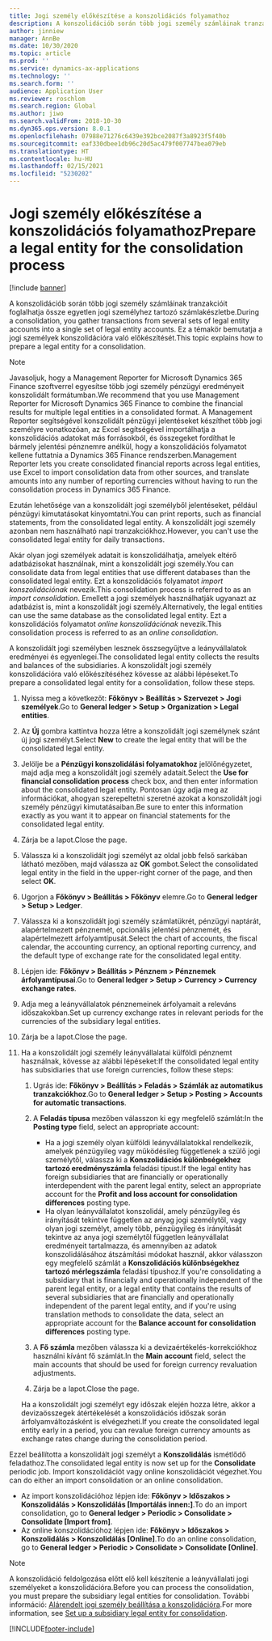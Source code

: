 ```yaml
---
title: Jogi személy előkészítése a konszolidációs folyamathoz
description: A konszolidációb során több jogi személy számláinak tranzakcióit foglalhatja össze egyetlen jogi személyhez tartozó számlakészletbe. Ez a témakör bemutatja a jogi személyek konszolidációra való előkészítését.
author: jinniew
manager: AnnBe
ms.date: 10/30/2020
ms.topic: article
ms.prod: ''
ms.service: dynamics-ax-applications
ms.technology: ''
ms.search.form: ''
audience: Application User
ms.reviewer: roschlom
ms.search.region: Global
ms.author: jiwo
ms.search.validFrom: 2018-10-30
ms.dyn365.ops.version: 8.0.1
ms.openlocfilehash: 07988e71276c6439e392bce2087f3a8923f5f40b
ms.sourcegitcommit: eaf330dbee1db96c20d5ac479f007747bea079eb
ms.translationtype: HT
ms.contentlocale: hu-HU
ms.lasthandoff: 02/15/2021
ms.locfileid: "5230202"
---
```

# <a name="prepare-a-legal-entity-for-the-consolidation-process"></a><span data-ttu-id="a808c-104">Jogi személy előkészítése a konszolidációs folyamathoz</span><span class="sxs-lookup"><span data-stu-id="a808c-104">Prepare a legal entity for the consolidation process</span></span>

[!include [banner](../includes/banner.md)]

<span data-ttu-id="a808c-105">A konszolidációb során több jogi személy számláinak tranzakcióit foglalhatja össze egyetlen jogi személyhez tartozó számlakészletbe.</span><span class="sxs-lookup"><span data-stu-id="a808c-105">During a consolidation, you gather transactions from several sets of legal entity accounts into a single set of legal entity accounts.</span></span> <span data-ttu-id="a808c-106">Ez a témakör bemutatja a jogi személyek konszolidációra való előkészítését.</span><span class="sxs-lookup"><span data-stu-id="a808c-106">This topic explains how to prepare a legal entity for a consolidation.</span></span>

> [!NOTE]
> <span data-ttu-id="a808c-107">Javasoljuk, hogy a Management Reporter for Microsoft Dynamics 365 Finance szoftverrel egyesítse több jogi személy pénzügyi eredményeit konszolidált formátumban.</span><span class="sxs-lookup"><span data-stu-id="a808c-107">We recommend that you use Management Reporter for Microsoft Dynamics 365 Finance to combine the financial results for multiple legal entities in a consolidated format.</span></span> <span data-ttu-id="a808c-108">A Management Reporter segítségével konszolidált pénzügyi jelentéseket készíthet több jogi személyre vonatkozóan, az Excel segítségével importálhatja a konszolidációs adatokat más forrásokból, és összegeket fordíthat le bármely jelentési pénznemre anélkül, hogy a konszolidációs folyamatot kellene futtatnia a Dynamics 365 Finance rendszerben.</span><span class="sxs-lookup"><span data-stu-id="a808c-108">Management Reporter lets you create consolidated financial reports across legal entities, use Excel to import consolidation data from other sources, and translate amounts into any number of reporting currencies without having to run the consolidation process in Dynamics 365 Finance.</span></span>

<span data-ttu-id="a808c-109">Ezután lehetősége van a konszolidált jogi személyből jelentéseket, például pénzügyi kimutatásokat kinyomtatni.</span><span class="sxs-lookup"><span data-stu-id="a808c-109">You can print reports, such as financial statements, from the consolidated legal entity.</span></span> <span data-ttu-id="a808c-110">A konszolidált jogi személy azonban nem használható napi tranzakciókhoz.</span><span class="sxs-lookup"><span data-stu-id="a808c-110">However, you can't use the consolidated legal entity for daily transactions.</span></span>

<span data-ttu-id="a808c-111">Akár olyan jogi személyek adatait is konszolidálhatja, amelyek eltérő adatbázisokat használnak, mint a konszolidált jogi személy.</span><span class="sxs-lookup"><span data-stu-id="a808c-111">You can consolidate data from legal entities that use different databases than the consolidated legal entity.</span></span> <span data-ttu-id="a808c-112">Ezt a konszolidációs folyamatot *import konszolidációnak* nevezik.</span><span class="sxs-lookup"><span data-stu-id="a808c-112">This consolidation process is referred to as an *import consolidation*.</span></span> <span data-ttu-id="a808c-113">Emellett a jogi személyek használhatják ugyanazt az adatbázist is, mint a konszolidált jogi személy.</span><span class="sxs-lookup"><span data-stu-id="a808c-113">Alternatively, the legal entities can use the same database as the consolidated legal entity.</span></span> <span data-ttu-id="a808c-114">Ezt a konszolidációs folyamatot *online konszolidációnak* nevezik.</span><span class="sxs-lookup"><span data-stu-id="a808c-114">This consolidation process is referred to as an *online consolidation*.</span></span>

<span data-ttu-id="a808c-115">A konszolidált jogi személyben lesznek összsegyűjtve a leányvállalatok eredményei és egyenlegei.</span><span class="sxs-lookup"><span data-stu-id="a808c-115">The consolidated legal entity collects the results and balances of the subsidiaries.</span></span> <span data-ttu-id="a808c-116">A konszolidált jogi személy konszolidációra való előkészítéséhez kövesse az alábbi lépéseket.</span><span class="sxs-lookup"><span data-stu-id="a808c-116">To prepare a consolidated legal entity for a consolidation, follow these steps.</span></span>

1. <span data-ttu-id="a808c-117">Nyissa meg a következőt: **Főkönyv \> Beállítás \> Szervezet \> Jogi személyek**.</span><span class="sxs-lookup"><span data-stu-id="a808c-117">Go to **General ledger \> Setup \> Organization \> Legal entities**.</span></span>
2. <span data-ttu-id="a808c-118">Az **Új** gombra kattintva hozza létre a konszolidált jogi személynek szánt új jogi személyt.</span><span class="sxs-lookup"><span data-stu-id="a808c-118">Select **New** to create the legal entity that will be the consolidated legal entity.</span></span>
3. <span data-ttu-id="a808c-119">Jelölje be a **Pénzügyi konszolidálási folyamatokhoz** jelölőnégyzetet, majd adja meg a konszolidált jogi személy adatait.</span><span class="sxs-lookup"><span data-stu-id="a808c-119">Select the **Use for financial consolidation process** check box, and then enter information about the consolidated legal entity.</span></span> <span data-ttu-id="a808c-120">Pontosan úgy adja meg az információkat, ahogyan szerepeltetni szeretné azokat a konszolidált jogi személy pénzügyi kimutatásaiban.</span><span class="sxs-lookup"><span data-stu-id="a808c-120">Be sure to enter this information exactly as you want it to appear on financial statements for the consolidated legal entity.</span></span>
4. <span data-ttu-id="a808c-121">Zárja be a lapot.</span><span class="sxs-lookup"><span data-stu-id="a808c-121">Close the page.</span></span>
5. <span data-ttu-id="a808c-122">Válassza ki a konszolidált jogi személyt az oldal jobb felső sarkában látható mezőben, majd válassza az **OK** gombot.</span><span class="sxs-lookup"><span data-stu-id="a808c-122">Select the consolidated legal entity in the field in the upper-right corner of the page, and then select **OK**.</span></span>
6. <span data-ttu-id="a808c-123">Ugorjon a **Főkönyv \> Beállítás \> Főkönyv** elemre.</span><span class="sxs-lookup"><span data-stu-id="a808c-123">Go to **General ledger \> Setup \> Ledger**.</span></span>
7. <span data-ttu-id="a808c-124">Válassza ki a konszolidált jogi személy számlatükrét, pénzügyi naptárát, alapértelmezett pénznemét, opcionális jelentési pénznemét, és alapértelmezett árfolyamtípusát.</span><span class="sxs-lookup"><span data-stu-id="a808c-124">Select the chart of accounts, the fiscal calendar, the accounting currency, an optional reporting currency, and the default type of exchange rate for the consolidated legal entity.</span></span> 
8. <span data-ttu-id="a808c-125">Lépjen ide: **Főkönyv \> Beállítás \> Pénznem \> Pénznemek árfolyamtípusai**.</span><span class="sxs-lookup"><span data-stu-id="a808c-125">Go to **General ledger \> Setup \> Currency \> Currency exchange rates**.</span></span>
9. <span data-ttu-id="a808c-126">Adja meg a leányvállalatok pénznemeinek árfolyamait a releváns időszakokban.</span><span class="sxs-lookup"><span data-stu-id="a808c-126">Set up currency exchange rates in relevant periods for the currencies of the subsidiary legal entities.</span></span>
10. <span data-ttu-id="a808c-127">Zárja be a lapot.</span><span class="sxs-lookup"><span data-stu-id="a808c-127">Close the page.</span></span>
11. <span data-ttu-id="a808c-128">Ha a konszolidált jogi személy leányvállalatai külföldi pénznemt használnak, kövesse az alábbi lépéseket:</span><span class="sxs-lookup"><span data-stu-id="a808c-128">If the consolidated legal entity has subsidiaries that use foreign currencies, follow these steps:</span></span>

    1. <span data-ttu-id="a808c-129">Ugrás ide: **Főkönyv \> Beállítás \> Feladás \> Számlák az automatikus tranzakciókhoz**.</span><span class="sxs-lookup"><span data-stu-id="a808c-129">Go to **General ledger \> Setup \> Posting \> Accounts for automatic transactions**.</span></span>
    2. <span data-ttu-id="a808c-130">A **Feladás típusa** mezőben válasszon ki egy megfelelő számlát:</span><span class="sxs-lookup"><span data-stu-id="a808c-130">In the **Posting type** field, select an appropriate account:</span></span>

        - <span data-ttu-id="a808c-131">Ha a jogi személy olyan külföldi leányvállalatokkal rendelkezik, amelyek pénzügyileg vagy működésileg függetlenek a szülő jogi személytől, válassza ki a **Konszolidációs különbségekhez tartozó eredményszámla** feladási típust.</span><span class="sxs-lookup"><span data-stu-id="a808c-131">If the legal entity has foreign subsidiaries that are financially or operationally interdependent with the parent legal entity, select an appropriate account for the **Profit and loss account for consolidation differences** posting type.</span></span>
        - <span data-ttu-id="a808c-132">Ha olyan leányvállalatot konszolidál, amely pénzügyileg és irányítását tekintve független az anyag jogi személytől, vagy olyan jogi személyt, amely több, pénzügyileg és irányítását tekintve az anya jogi személytől független leányvállalat eredményeit tartalmazza, és amennyiben az adatok konszolidálásához átszámítási módokat használ, akkor válasszon egy megfelelő számlát a **Konszolidációs különbségekhez tartozó mérlegszámla** feladási típushoz.</span><span class="sxs-lookup"><span data-stu-id="a808c-132">If you're consolidating a subsidiary that is financially and operationally independent of the parent legal entity, or a legal entity that contains the results of several subsidiaries that are financially and operationally independent of the parent legal entity, and if you're using translation methods to consolidate the data, select an appropriate account for the **Balance account for consolidation differences** posting type.</span></span>

    3. <span data-ttu-id="a808c-133">A **Fő számla** mezőben válassza ki a devizaértékelés-korrekciókhoz használni kívánt fő számlát.</span><span class="sxs-lookup"><span data-stu-id="a808c-133">In the **Main account** field, select the main accounts that should be used for foreign currency revaluation adjustments.</span></span>
    4. <span data-ttu-id="a808c-134">Zárja be a lapot.</span><span class="sxs-lookup"><span data-stu-id="a808c-134">Close the page.</span></span>

    <span data-ttu-id="a808c-135">Ha a konszolidált jogi személyt egy időszak elején hozza létre, akkor a devizaösszegek átértékelését a konszolidációs időszak során árfolyamváltozásként is elvégezheti.</span><span class="sxs-lookup"><span data-stu-id="a808c-135">If you create the consolidated legal entity early in a period, you can revalue foreign currency amounts as exchange rates change during the consolidation period.</span></span>

<span data-ttu-id="a808c-136">Ezzel beállította a konszolidált jogi személyt a **Konszolidálás** ismétlődő feladathoz.</span><span class="sxs-lookup"><span data-stu-id="a808c-136">The consolidated legal entity is now set up for the **Consolidate** periodic job.</span></span> <span data-ttu-id="a808c-137">Import konszolidációt vagy online konszolidációt végezhet.</span><span class="sxs-lookup"><span data-stu-id="a808c-137">You can do either an import consolidation or an online consolidation.</span></span>

- <span data-ttu-id="a808c-138">Az import konszolidációhoz lépjen ide: **Főkönyv \> Időszakos \> Konszolidálás \> Konszolidálás \[Importálás innen:\]**.</span><span class="sxs-lookup"><span data-stu-id="a808c-138">To do an import consolidation, go to **General ledger \> Periodic \> Consolidate \> Consolidate \[Import from\]**.</span></span>
- <span data-ttu-id="a808c-139">Az online konszolidációhoz lépjen ide: **Főkönyv \> Időszakos \> Konszolidálás \> Konszolidálás \[Online\]**.</span><span class="sxs-lookup"><span data-stu-id="a808c-139">To do an online consolidation, go to **General ledger \> Periodic \> Consolidate \> Consolidate \[Online\]**.</span></span>

> [!NOTE]
> <span data-ttu-id="a808c-140">A konszolidáció feldolgozása előtt elő kell készítenie a leányvállalati jogi személyeket a konszolidációra.</span><span class="sxs-lookup"><span data-stu-id="a808c-140">Before you can process the consolidation, you must prepare the subsidiary legal entities for consolidation.</span></span> <span data-ttu-id="a808c-141">További információ: [Alárendelt jogi személy beállítása a konszolidációra](set-up-subsidiary-company-for-consolidation.md).</span><span class="sxs-lookup"><span data-stu-id="a808c-141">For more information, see [Set up a subsidiary legal entity for consolidation](set-up-subsidiary-company-for-consolidation.md).</span></span>


[!INCLUDE[footer-include](../../includes/footer-banner.md)]